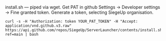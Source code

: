 install.sh — piped via wget.
Get PAT in github Settings -> Developer settings -> Fine granted token. Generate a token, selecting SiegeUp organisation.

```
curl -s -H "Authorization: token YOUR_PAT_TOKEN" -H "Accept: application/vnd.github.v3.raw" https://api.github.com/repos/SiegeUp/ServerLauncher/contents/install.sh?ref=main | bash
```
